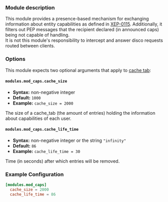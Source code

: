 ### Module description

This module provides a presence-based mechanism for exchanging information about entity capabilities as defined in [XEP-0115](https://xmpp.org/extensions/xep-0115.html). Additionally, it filters out PEP messages that the recipient declared (in announced caps) being not capable of handling.  
It is not this module's responsibility to intercept and answer disco requests routed between clients.

### Options

This module expects two optional arguments that apply to [cache tab](https://github.com/processone/cache_tab):

#### `modules.mod_caps.cache_size`
* **Syntax:** non-negative integer
* **Default:** `1000`
* **Example:** `cache_size = 2000`

The size of a cache_tab (the amount of entries) holding the information about capabilities of each user. 

#### `modules.mod_caps.cache_life_time`
* **Syntax:** non-negative integer or the string `"infinity"`
* **Default:** `86`
* **Example:** `cache_life_time = 30`

Time (in seconds) after which entries will be removed.

### Example Configuration

```toml
[modules.mod_caps]
  cache_size = 2000
  cache_life_time = 86
```
